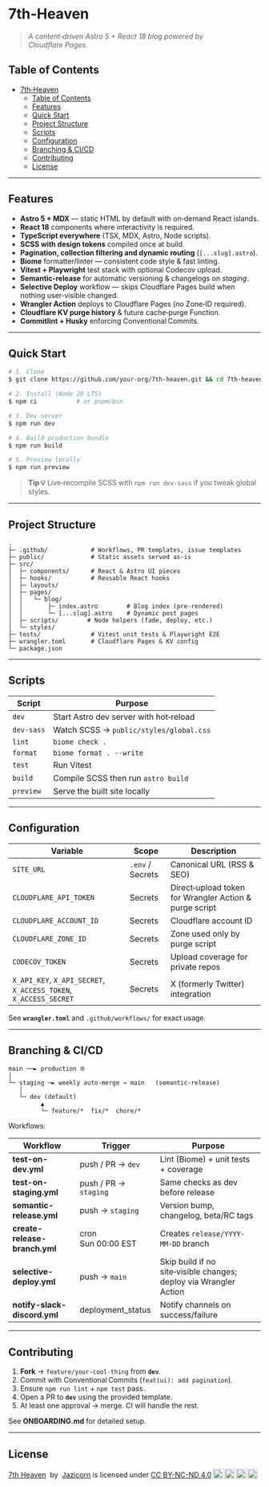 # 7th‑Heaven

> *A content‑driven Astro 5 + React 18 blog powered by Cloudflare Pages.*

<!-- <p align="center">
  <img src="https://img.shields.io/github/actions/workflow/status/your‑org/7th‑heaven/test-on-dev.yml?label=dev%20tests" alt="Dev tests status" />
  <img src="https://img.shields.io/github/actions/workflow/status/your‑org/7th‑heaven/semantic-release.yml?label=release" alt="Semantic‑release status" />
  <img src="https://img.shields.io/github/license/jazicorn/7th‑heaven" alt="License" />
</p> -->

## Table of Contents

- [7th‑Heaven](#7thheaven)
  - [Table of Contents](#table-of-contents)
  - [Features](#features)
  - [Quick Start](#quickstart)
  - [Project Structure](#projectstructure)
  - [Scripts](#scripts)
  - [Configuration](#configuration)
  - [Branching \& CI/CD](#branchingcicd)
  - [Contributing](#contributing)
  - [License](#license)

---

## Features

- **Astro 5 + MDX** — static HTML by default with on‑demand React islands.
- **React 18** components where interactivity is required.
- **TypeScript everywhere** (TSX, MDX, Astro, Node scripts).
- **SCSS with design tokens** compiled once at build.
- **Pagination, collection filtering and dynamic routing** (`[...slug].astro`).
- **Biome** formatter/linter — consistent code style & fast linting.
- **Vitest + Playwright** test stack with optional Codecov upload.
- **Semantic‑release** for automatic versioning & changelogs on *staging*.
- **Selective Deploy** workflow — skips Cloudflare Pages build when nothing user‑visible changed.
- **Wrangler Action** deploys to Cloudflare Pages (no Zone‑ID required).
- **Cloudflare KV purge history** & future cache‑purge Function.
- **Commitlint + Husky** enforcing Conventional Commits.

---

## Quick Start

```bash
# 1. Clone
$ git clone https://github.com/your‑org/7th‑heaven.git && cd 7th‑heaven

# 2. Install (Node 20 LTS)
$ npm ci           # or pnpm/bun

# 3. Dev server
$ npm run dev

# 4. Build production bundle
$ npm run build

# 5. Preview locally
$ npm run preview
```

> **Tip 💡** Live‑recompile SCSS with `npm run dev-sass` if you tweak global styles.

---

## Project Structure

```text
.
├─ .github/            # Workflows, PR templates, issue templates
├─ public/             # Static assets served as‑is
├─ src/
│  ├─ components/      # React & Astro UI pieces
│  ├─ hooks/           # Reusable React hooks
│  ├─ layouts/
│  ├─ pages/
│  │   └─ blog/
│  │       ├─ index.astro        # Blog index (pre‑rendered)
│  │       └─ [...slug].astro    # Dynamic post pages
│  ├─ scripts/        # Node helpers (fade, deploy, etc.)
│  └─ styles/
├─ tests/              # Vitest unit tests & Playwright E2E
├─ wrangler.toml       # Cloudflare Pages & KV config
└─ package.json
```

---

## Scripts

| Script     | Purpose                                 |
| ---------- | --------------------------------------- |
| `dev`      | Start Astro dev server with hot‑reload  |
| `dev-sass` | Watch SCSS → `public/styles/global.css` |
| `lint`     | `biome check .`                         |
| `format`   | `biome format . --write`                |
| `test`     | Run Vitest                              |
| `build`    | Compile SCSS then run `astro build`     |
| `preview`  | Serve the built site locally            |

---

## Configuration

| Variable                                                         | Scope            | Description                                            |
| ---------------------------------------------------------------- | ---------------- | ------------------------------------------------------ |
| `SITE_URL`                                                       | `.env` / Secrets | Canonical URL (RSS & SEO)                              |
| `CLOUDFLARE_API_TOKEN`                                           | Secrets          | Direct‑upload token for Wrangler Action & purge script |
| `CLOUDFLARE_ACCOUNT_ID`                                          | Secrets          | Cloudflare account ID                                  |
| `CLOUDFLARE_ZONE_ID`                                             | Secrets          | Zone used only by purge script                         |
| `CODECOV_TOKEN`                                                  | Secrets          | Upload coverage for private repos                      |
| `X_API_KEY`, `X_API_SECRET`, `X_ACCESS_TOKEN`, `X_ACCESS_SECRET` | Secrets          | X (formerly Twitter) integration                       |

See **`wrangler.toml`** and `.github/workflows/` for exact usage.

---

## Branching & CI/CD

```
main ──► production 🌐
│
└─ staging ─► weekly auto‑merge → main   (semantic‑release)
   │
   └─ dev (default)
         ▲
         └─ feature/*  fix/*  chore/*
```

Workflows:

| Workflow                      | Trigger               | Purpose                                                           |
| ----------------------------- | --------------------- | ----------------------------------------------------------------- |
| **test-on-dev.yml**           | push / PR → `dev`     | Lint (Biome) + unit tests + coverage                              |
| **test-on-staging.yml**       | push / PR → `staging` | Same checks as dev before release                                 |
| **semantic-release.yml**      | push → `staging`      | Version bump, changelog, beta/RC tags                             |
| **create-release-branch.yml** | cron Sun 00:00 EST    | Creates `release/YYYY-MM-DD` branch                               |
| **selective-deploy.yml**      | push → `main`         | Skip build if no site‑visible changes; deploy via Wrangler Action |
| **notify-slack-discord.yml**  | deployment_status     | Notify channels on success/failure                                |

---

## Contributing

1. **Fork** → `feature/your-cool-thing` from **`dev`**.
2. Commit with Conventional Commits (`feat(ui): add pagination`).
3. Ensure `npm run lint` + `npm test` pass.
4. Open a PR to **`dev`** using the provided template.
5. At least one approval → merge. CI will handle the rest.

See **ONBOARDING.md** for detailed setup.

---

## License

<section id="cc">
  <p
    xmlns:cc="http://creativecommons.org/ns#"
    xmlns:dct="http://purl.org/dc/terms/"
  >
    <a property="dct:title" rel="cc:attributionURL" href={SITE_URL}
      >7th Heaven</a
    >
    &nbsp;by&nbsp;
    <a
      rel="cc:attributionURL dct:creator"
      property="cc:attributionName"
      href={PROFILE}>Jazicorn</a
    >&nbsp;is licensed under&nbsp;<a
      href="https://creativecommons.org/licenses/by-nc-nd/4.0/?ref=chooser-v1"
      target="_blank"
      rel="license noopener noreferrer"
      style="display:inline-block;"
      >CC BY-NC-ND 4.0<img
        style="height:20px!important;margin-left:3px;vertical-align:text-bottom;"
        src="https://mirrors.creativecommons.org/presskit/icons/cc.svg?ref=chooser-v1"
        alt=""
      /><img
        style="height:20px!important;margin-left:3px;vertical-align:text-bottom;"
        src="https://mirrors.creativecommons.org/presskit/icons/by.svg?ref=chooser-v1"
        alt=""
      /><img
        style="height:20px!important;margin-left:3px;vertical-align:text-bottom;"
        src="https://mirrors.creativecommons.org/presskit/icons/nc.svg?ref=chooser-v1"
        alt=""
      /><img
        style="height:20px!important;margin-left:3px;vertical-align:text-bottom;"
        src="https://mirrors.creativecommons.org/presskit/icons/nd.svg?ref=chooser-v1"
        alt=""
      /></a
    >
  </p>
</section>

